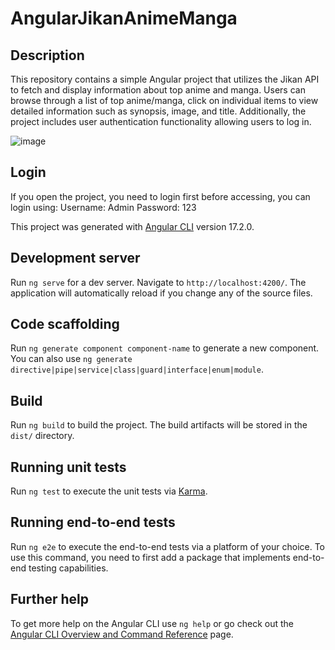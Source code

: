 # AngularJikanAnimeManga

## Description
This repository contains a simple Angular project that utilizes the Jikan API to fetch and display information about top anime and manga. Users can browse through a list of top anime/manga, click on individual items to view detailed information such as synopsis, image, and title. Additionally, the project includes user authentication functionality allowing users to log in.

![image](https://github.com/ascaryaaa/angular-jikan-anime-manga/assets/73589875/e81fcffc-9349-4417-a925-fa283c106317)


## Login
If you open the project, you need to login first before accessing, you can login using:
Username: Admin
Password: 123

This project was generated with [Angular CLI](https://github.com/angular/angular-cli) version 17.2.0.

## Development server

Run `ng serve` for a dev server. Navigate to `http://localhost:4200/`. The application will automatically reload if you change any of the source files.

## Code scaffolding

Run `ng generate component component-name` to generate a new component. You can also use `ng generate directive|pipe|service|class|guard|interface|enum|module`.

## Build

Run `ng build` to build the project. The build artifacts will be stored in the `dist/` directory.

## Running unit tests

Run `ng test` to execute the unit tests via [Karma](https://karma-runner.github.io).

## Running end-to-end tests

Run `ng e2e` to execute the end-to-end tests via a platform of your choice. To use this command, you need to first add a package that implements end-to-end testing capabilities.

## Further help

To get more help on the Angular CLI use `ng help` or go check out the [Angular CLI Overview and Command Reference](https://angular.io/cli) page.
